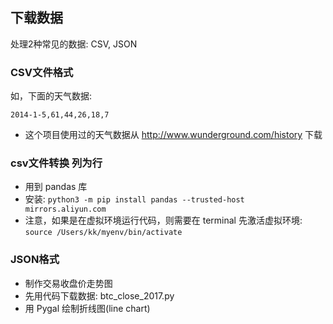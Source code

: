 ## 下载数据

处理2种常见的数据: CSV, JSON

### CSV文件格式

如，下面的天气数据:
```
2014-1-5,61,44,26,18,7
```
- 这个项目使用过的天气数据从 http://www.wunderground.com/history 下载

### csv文件转换 列为行

- 用到 pandas 库
- 安装: `python3 -m pip install pandas --trusted-host mirrors.aliyun.com`
- 注意，如果是在虚拟环境运行代码，则需要在 terminal 先激活虚拟环境: `source /Users/kk/myenv/bin/activate`

### JSON格式

- 制作交易收盘价走势图
- 先用代码下载数据: btc_close_2017.py
- 用 Pygal 绘制折线图(line chart)